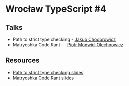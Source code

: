 # Wrocław TypeScript #4

## Talks

- Path to strict type checking - [Jakub Chodorowicz](https://twitter.com/chodorowicz)
- Matryoshka Code Rant — [Piotr Monwid-Olechnowicz](https://twitter.com/hasparus)

## Resources

- [Path to strict type checking slides](https://github.com/chodorowicz/talks/blob/master/2019-04-path-to-strict-type-checking-typescript.pdf)
- [Matryoshka Code Rant slides](https://matryoshka-code.now.sh/)

